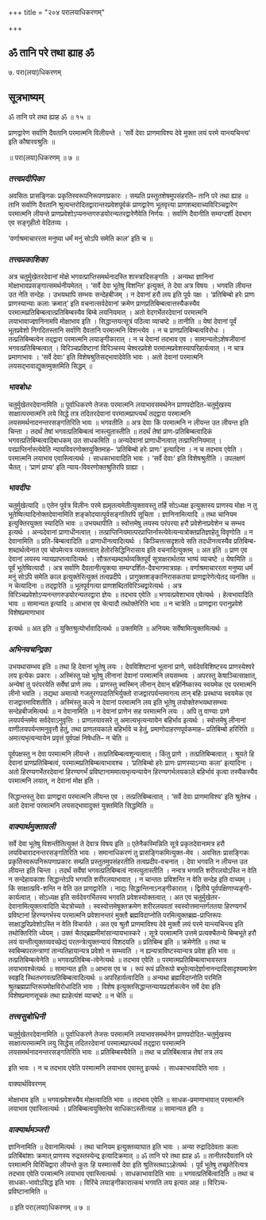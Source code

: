 +++
title = "२०४ परालयाधिकरणम्"

+++


## ॐ तानि परे तथा ह्याह ॐ

७. परा(लया)धिकरणम्

## सूत्रभाष्यम्

ॐ तानि परे तथा ह्याह ॐ ॥ १५ ॥

प्राणद्वारेण सर्वाणि दैवतानि परमात्मनि विलीयन्ते । ‘सर्वे देवाः प्राणमाविश्य देवे मुक्ता लयं परमे यान्त्यचिन्त्य’ इति कौषारवश्रुतिः ॥

॥ परा(लया)धिकरणम् ॥ ७ ॥

### ***तत्त्वप्रदीपिका***

अवसितः प्रासङ्गिकः प्रकृतिस्वरूपनिरूपणाप्रकारः । सम्प्रति प्रस्तुतशेषमुपसंहरति– तानि परे तथा ह्याह ॥ तानि सर्वाणि दैवतानि श्रुत्यन्तरोदितद्वारान्तरप्रवेशपूर्वकं प्राणद्वारेण भूतवृत्त्या प्राणशब्दवाच्यविरिञ्चद्वारेण परमात्मनि लीयन्ते प्राणप्रवेशोऽप्यनन्तगरुडयोरन्यतरद्वारेणैवेति निर्णयः । सर्वाणि दैवानीति सम्यग्दर्शी देवभाग एव सङ्गृहीतो वेदितव्यः ।

‘वर्णाश्रमाचाररता मनुष्या धर्मं मनुं सोऽपि समेति काल’ इति च ॥

### ***तत्त्वप्रकाशिका***

अत्र चतुर्मुखेतरदेवानां मोक्षे भगवत्प्राप्तिसमर्थनादस्ति शास्त्रादिसङ्गतिः । अन्यथा ज्ञानिनां मोक्षाभावप्रसङ्गात्समर्थनीयमेतत् । ‘सर्वे देवा भूतेषु विशन्ति’ इत्युक्तं, ते देवा अत्र विषयः । भगवति लीयन्त उत नेति सन्देहः । उभयथापि सम्भवः सन्देहबीजम् । न देवानां हरौ लय इति पूर्वः पक्षः । ‘प्रतिबिम्बो हरेः प्राणः प्राणस्यान्याः कलाः क्रमात्’ इति वचनात्सर्वदेवानां क्रमेण प्राणप्रतिबिम्बत्वात्तस्यैकस्यैव परमात्मप्रतिबिम्बत्वात्प्रतिबिम्बस्यैव बिम्बे लयनियमात् । अतो वेदगर्भेतरदेवानां परमात्मनि लयाभावाज्ज्ञानिनामपि मोक्षाभाव इति । सिद्धान्तयत्सूत्रं पठित्वा व्याचष्टे ॥ तानीति ॥ येषां देवानां पूर्वं भूतप्रवेशो निगदितस्तानि सर्वाणि दैवतानि परमात्मनि विशन्त्येव । न च प्राणप्रतिबिम्बत्वविरोधः । तत्प्रतिबिम्बत्वेन तद्द्वारा परमात्मनि लयाङ्गीकारात् । न च देवानां तदभाव एव । सामान्यतोऽशेषजीवानां भगवत्प्रतिबिम्बत्वात् । विरिञ्चप्रविष्टानां विरिञ्चस्य चेश्वरप्रवेशे परमात्मप्रवेशस्यापरिहार्यत्वात् । न चात्र प्रमाणाभावः । ‘सर्वे देवाः’ इति विशेषश्रुतिसद्भावादेवेति भावः । अतो देवानां परमात्मनि लयसद्भावाद्युक्तमुक्तमिति सिद्धम् ॥

### ***भावबोधः***

चतुर्मुखेतरदेवानामिति ॥ पूर्वाधिकरणे तेजसः परमात्मनि लयाभावसमर्थनेन प्राणपदोदित-चतुर्मुखस्य साक्षात्परमात्मनि लये सिद्धे तत्र तदितरदेवानां परमात्मप्राप्त्यर्थं तद्द्वारा परमात्मनि लयसमर्थनादनन्तरसङ्गतिरिति भावः ॥ भगवतीति ॥ अत्र देवाः किं परमात्मनि न लीयन्त उत लीयन्त इति चिन्ता । तदर्थं तेषां भगवत्प्रतिबिम्बत्वं नास्त्युतास्तीति ॥ तदर्थं तेषां प्राण-प्रतिबिम्बत्वादिकं भगवत्प्रतिबिम्बत्वादिबाधकम् उत साधकमिति ॥ अन्यदेवानां प्राणाधीनत्वात् तत्प्राप्तिनियमात् । परप्राप्तिर्नास्त्येवेति न्यायविवरणोक्तयुक्तिमाह– ‘प्रतिबिम्बो हरेः प्राणः’ इत्यादिना । न च तदभाव एवेति । परमात्मनि लयाभाव एवास्त्वित्यर्थः । साधकाभावादिति भावः । ‘सर्वे देवाः’ इति विशेषश्रुतीति । उपलक्षणं चैतत् । ‘प्राणं प्राप्य’ इति न्याय-विवरणोक्तश्रुतिरपि ग्राह्या ।

### ***भावदीपः***

चतुर्मुखेत्यादि ॥ एतेन पूर्वत्र विलीनः परमे ह्यमृतत्वमेतीत्युक्तावस्तु तर्हि सोऽध्यक्ष इत्युक्तस्य प्राणस्य मोक्षः न तु भूतेष्वित्यादिनोक्तदेवानामिति शङ्कोदयात्पूर्वसङ्गतिरपि सूचिता । ज्ञानिनामित्यादि ॥ तथा चानियम इत्युक्तिरयुक्ता स्यादिति भावः ॥ उभयथापीति ॥ स्वोत्तमेषु लयस्य परंपरया हरौ प्रवेशेनाप्रवेशेन च सम्भव इत्यर्थः । अन्यदेवानां प्राणाधीनत्वात् । तत्प्राप्तिनियमात्परप्राप्तिर्नास्त्येवेत्यन्यत्रोक्तप्रतिज्ञाहेतू विवृणोति ॥ न देवानामिति ॥ प्रति-बिम्बत्वादिति ॥ प्राणाधीनत्वादित्यर्थः । किञ्चित्तत्सदृशत्वे सति तदधीनत्वस्यैव प्रतिबिम्ब-शब्दार्थत्वेनात एव चोपमेत्यत्र व्यक्तत्वात् हेतोरसिद्धिनिरासाय इति वचनादित्युक्तम् ॥ अत इति ॥ प्राण एव देवानां लयस्य न्यायप्राप्तत्वादित्यर्थः । सौत्रतच्छब्दार्थव्यक्तिपूर्वं सूत्राक्षरार्थतया भाष्यं व्याचष्टे ॥ येषामिति ॥ पूर्वं भूतेष्वित्यादौ । अत्र सर्वाणि दैवतानीत्युक्त्या सम्यग्दर्शित-दैवभागमात्रग्रहः । वर्णाश्रमाचाररता मनुष्या धर्मं मनुं सोऽपि समेति काल इत्युक्तेरित्युक्तं तत्वप्रदीपे । प्रागुक्तशङ्कानिरासकतया प्राणद्वारेणेत्येतद् व्यनक्ति ॥ न चेत्यादिना ॥ तद्द्वारेति ॥ भूतपूर्वगत्या प्राणशब्दितविरिञ्चद्वारेत्यर्थः । अत्र विरिञ्चप्रवेशोऽप्यनन्तगरुडयोरन्यतरद्वारा ज्ञेयः ॥ तदभाव एवेति ॥ भगवत्प्रवेशाभाव एवेत्यर्थः । हेत्वभावादिति भावः ॥ सामान्यत इत्यादि ॥ आभास एव चेत्यादौ तथोक्तेरिति भावः ॥ न चात्रेति ॥ प्राणद्वारा परानुप्रवेशे विशेषप्रमाणाभाव

इत्यर्थः ॥ अत इति ॥ युक्तिश्रुत्योर्भावादित्यर्थः ॥ उक्तमिति ॥ अनियमः सर्वेषामित्युक्तमित्यर्थः ॥

### ***अभिनवचन्द्रिका***

उभयथासम्भव इति ॥ तथा हि देवानां भूतेषु लयः । देवविशिष्टानां भूतानां प्राणे, सर्वदेवविशिष्टस्य प्राणस्येश्वरे लय इत्येकः प्रकारः । अस्मिंस्तु पक्षे भूतेषु लीनानां देवानां परमात्मनि लयसम्भवः । अपरस्तु केषाञ्चित्साक्षात्, अन्येषां तु परंपरयेति सर्वेषां प्राणे लयः । प्राणस्तु स्वस्मिन् लीनान् देवान् बहिर्निष्कास्य स्वयमेक एव परमात्मनि लीनो भवति । तद्यथा अमात्यो गजतुरगपदातिभिर्युक्तो राजद्वारपर्यन्तमागत्य तान् बहिः प्रस्थाप्य स्वयमेक एव राजद्वारमाविशतीति । अस्मिंस्तु कल्पे न देवानां परमात्मनि लय इति भूतेषु लयोक्तेरुभयथासम्भवः सन्देहबीजमित्यर्थः ॥ न देवानामिति ॥ न देवानां प्राणेन सह परमात्मनि लयः । अपि तु वाण्याः प्राणे लयपर्यन्तमेव सर्वदेवाऽनुवृत्तिः । प्राणलयावसरे तु अमात्यभृत्यन्यायेन बहिर्भाव इत्यर्थः । स्वोत्तमेषु लीनानां वाणीलयपर्यन्तमनुवृत्तौ हेतुं, तथा प्राणलयकाले बहिर्भावे च हेतुं, प्रमाणोदाहरणपूर्वकमाह– प्रतिबिम्बो हरिरिति ॥ अमात्यभृत्यन्यायेन प्रवृत्तं पूर्वपक्षं निषेधति– न चेति ॥

पूर्वपक्षस्तु न देवा परमात्मनि लीयन्ते । तत्प्रतिबिम्बत्वशून्यत्वात् । किंतु प्राणे । तत्प्रतिबिम्बत्वात् । श्रूयते हि देवानां प्राणप्रतिबिम्बत्वं, परमात्मप्रतिबिम्बत्वाभावश्च । ‘प्रतिबिम्बो हरेः प्राणः प्राणस्याऽन्याः कला’ इत्यादिना । अतो हिरण्यगर्भेतरदेवानां हिरण्यगर्भं प्रविष्टानाममात्यभृत्यन्यायेन हिरण्यगर्भलयकाले बहिर्भावं कृत्वा तस्यैकस्यैव परमात्मनि लयात्, न देवानां मोक्ष इति ।

सिद्धान्तस्तु देवाः प्राणद्वारा परमात्मनि लीयन्त एव । तत्प्रतिबिम्बत्वात् । ‘सर्वे देवाः प्राणमाविश्य’ इति श्रुतेश्च । अतो देवानां परमात्मनि लयसद्भावादुक्तं युक्तमिति सिद्धमिति ॥

### ***वाक्यार्थमुक्तावली***

सर्वे देवा भूतेषु विशन्तीतित्युक्तं ते देवात्र विषय इति ॥ एतेनैकस्मिन्निति सूत्रे प्रकृतदेवानामत्र हरौ लयविचारादनन्तरसङ्गतिरिति भावः । समानाधिकरणं तु प्रासङ्गिकमित्युक्त-मेव । अवसितः प्रासङ्गिकः प्रकृतिस्वरूपनिरूपणाप्रकारः सम्प्रति प्रस्तुतमुपसंहरतीति तत्वप्रदीप-वचनात् । देवा भगवति न लीयन्त उत लीयन्त इति चिन्ता । तदर्थं सर्वेषां भगवत्प्रतिबिम्बत्वं नास्त्युतास्तीति । नन्वत्र भगवति शरीरलयोऽस्ति न वेति न सन्देहावकाशः सिद्धान्तेऽपि भगवति शरीरलयाभावात् । न चान्ततः प्रविशन्ति न वेति सन्देह इति वाच्यम् । किं साक्षात्प्रवि-शन्ति न वेति उत प्राणद्वारेति । नाद्यः सिद्धान्तिनाऽनङ्गीकारात् । द्वितीये पूर्वपक्षिणाप्यङ्गी-कार्यत्वात् । सोऽध्यक्ष इति सर्वदेवगर्भितस्य भगवति प्रवेशस्योक्तत्वात् । अत एव चतुर्मुखेतर-देवानामित्युक्तत्वादिति चेदत्रोच्यते । स्वस्वोत्तमेषूक्तक्रमेण शरीरलयवतां स्वस्वोत्तमान्तर्गततया हिरण्यगर्भं प्रविष्टानां हिरण्यगर्भस्य परमात्मनि प्रवेशानन्तरं मुक्तौ ब्रह्मविदाप्नोति परमित्युक्तब्रह्म-प्राप्तिरूपः साक्षाद्धरिप्रवेशोऽस्ति न वेति विचार्यते । अत एव श्रुतौ प्राणमाविश्य देवे मुक्तौ लयं परमे यान्त्यचिन्त्य इति तथोक्तिरिति ध्येयम् । उक्तं चैतद्ब्रह्ममीमांसान्यायभास्करे । सूत्रे परमात्मनि उत्तमे प्रत्यक्चैतन्ये बिम्बभूते हरौ लयं यान्तीत्युक्तव्यवच्छेद्यं परतन्त्रेत्युक्तन्यायं विशदयति ॥ प्रतिबिम्ब इति ॥ क्रमेणेति ॥ तथा च स्वबिम्बपरतन्त्राणां तान्यतिहायान्यत्र प्रवेशो न सम्भवति । न ह्यन्यत्राविष्टस्यान्यत्र प्रवेश इति भावः ॥ तत्प्रतिबिम्बत्वेनेति ॥ भगवत्प्रतिबिम्ब-त्वेनेत्यर्थः ॥ तदभाव एवेति ॥ परमात्मप्रतिबिम्बत्वाभावस्तत्र लयाभावश्चेत्यर्थः ॥ सामान्यत इति ॥ आभास एव च । रूपं रूपं प्रतिरूपो बभूवेत्यादेर्ज्ञानानन्दादिसादृश्यमात्रेण स्वहृदि स्थितभगवत्प्रतिबिम्बत्वादित्यर्थः ॥ अपरिहार्यत्वादिति ॥ अन्यथा ब्रह्मविदाप्नोति परमिति श्रुतब्रह्मप्राप्तिरूपमोक्षविरोधादिति भावः । विशेष इत्युक्तसिद्धान्तन्यायप्रदर्शकत्वेन सर्वे देवा इति विशेषप्रमाणसूचकं तथा ह्याहेत्यंशं व्याचष्टे ॥ न चेति ॥

### ***तत्त्वसुबोधिनी***

चतुर्मुखेतरदेवानामिति ॥ पूर्वाधिकरणे तेजसः परमात्मनि लयाभावसमर्थनेन प्राणपदोदित-चतुर्मुखस्य साक्षात्परमात्मनि लयु सिद्धेस् तदितरदेवानां परमात्मप्राप्त्यर्थं तद्द्वारा परमात्मनि लयसमर्थनादनन्तरसङ्गतिरिति भावः ॥ प्रतिबिम्बस्यैवेति ॥ तथा च प्रतिबिंबत्वान्न तेषां तत्र लय

इति भावः । न च तदभाव एवेति परमात्मनि लयाभाव एवास्तु इत्यर्थः । साधकाभावादिति भावः ।

वाक्यार्थविवरणम्

मोक्षाभाव इति ॥ भगवत्प्रवेशस्यैव मोक्षत्वादिति भावः ॥ तदभाव एवेति ॥ साधक-प्रमाणाभावात् परमात्मनि लयाभाव एवास्त्वित्यर्थः । प्रतिबिम्बत्वयुक्तिरेव साधिकाऽस्तीत्याह ॥ सामान्यत इति ॥

### ***वाक्यार्थमञ्जरी***

ज्ञानिनामिति ॥ देवानामित्यर्थः । तथा चानियम इत्युक्तव्याघात इति भावः । अन्या रुद्रादिदेवताः कलाः प्रतिबिंबांशाः क्रमात् प्राणस्य रुद्रस्तस्येन्द्र इत्यादिक्रमात् ॥ ॐ तानि परे तथा ह्याह ॐ ॥ तानीतरदैवतानि परे परमात्मनि विरिंचिद्वारा लीयन्ते कुतः हि यस्मात्सर्वे देवा इति श्रुतिस्तथाऽऽहेत्यर्थः । पूर्वं भूतेषु तच्छ्रुतेरित्यत्र तदभाव एवेति परमात्मनि लयाभाव एवास्त्वित्यर्थः । साधकाभावादिति भावः ॥ भगवत्प्रतिबिंत्वादिति ॥ तथा च साधका-भावोऽसिद्ध इति भावः । विरिंचे लयाङ्गीकारात्कथं भगवति लय इत्यत आह ॥ विरिञ्च-प्रविष्टानामिति ॥

॥ इति परा(लया)धिकरणम् ॥ ७ ॥

